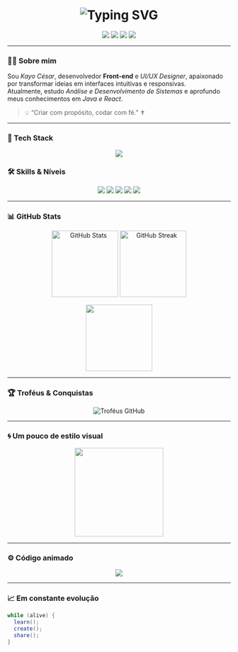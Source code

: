 <!-- HEADER ANIMADO -->
<h1 align="center">
  <img src="https://readme-typing-svg.herokuapp.com?font=Fira+Code&pause=1000&color=F78D26&center=true&vCenter=true&width=500&lines=Olá%2C+sou+Kayo+César!;Desenvolvedor+Front-end;UI%2FUX+Designer;Estudante+de+Sistemas+%F0%9F%92%BB" alt="Typing SVG" />
</h1>

<p align="center">
  <a href="https://www.instagram.com/kcscode/"><img src="https://img.shields.io/badge/-Instagram-%23E4405F?style=for-the-badge&logo=instagram&logoColor=white"/></a>
  <a href="https://www.linkedin.com/in/kayo-césar-cavalcante-61767930a"><img src="https://img.shields.io/badge/-LinkedIn-%230077B5?style=for-the-badge&logo=linkedin&logoColor=white"/></a>
  <a href="https://www.tiktok.com/@kayocs?lang=pt-BR"><img src="https://img.shields.io/badge/-TikTok-%23000000?style=for-the-badge&logo=tiktok&logoColor=white"/></a>
  <a href="https://www.youtube.com/@akayocesar"><img src="https://img.shields.io/badge/-YouTube-%23FF0000?style=for-the-badge&logo=youtube&logoColor=white"/></a>
</p>

---

### 👨‍💻 Sobre mim
Sou *Kayo César*, desenvolvedor **Front-end** e *UI/UX Designer*, apaixonado por transformar ideias em interfaces intuitivas e responsivas.  
Atualmente, estudo *Análise e Desenvolvimento de Sistemas* e aprofundo meus conhecimentos em *Java e React*.

> 💡 “Criar com propósito, codar com fé.” ✝️

---

### 🚀 Tech Stack
<p align="center">
  <img src="https://skillicons.dev/icons?i=html,css,js,bootstrap,sass,java,react,figma,git,github&theme=dark" />
</p>

### 🛠 Skills & Níveis
<p align="center">
  <img src="https://img.shields.io/badge/HTML-90%25-brightgreen?style=for-the-badge&logo=html5" />
  <img src="https://img.shields.io/badge/CSS-85%25-blue?style=for-the-badge&logo=css3" />
  <img src="https://img.shields.io/badge/JS-80%25-yellow?style=for-the-badge&logo=javascript" />
  <img src="https://img.shields.io/badge/React-75%25-61DAFB?style=for-the-badge&logo=react&logoColor=white" />
  <img src="https://img.shields.io/badge/Java-70%25-orange?style=for-the-badge&logo=java&logoColor=white" />
</p>

---

### 📊 GitHub Stats
<p align="center">
  <img src="https://github-readme-stats.vercel.app/api?username=KcsDevStudio&show_icons=true&theme=tokyonight&hide_border=true" alt="GitHub Stats" height="150"/>
  <img src="https://github-readme-streak-stats.herokuapp.com/?user=KcsDevStudio&theme=tokyonight&hide_border=true" alt="GitHub Streak" height="150"/>
</p>

<p align="center">
  <img src="https://github-readme-stats.vercel.app/api/top-langs/?username=KcsDevStudio&layout=compact&theme=tokyonight&hide_border=true" height="150"/>
</p>

---

### 🏆 Troféus & Conquistas
<p align="center">
  <img src="https://github-profile-trophy.vercel.app/?username=KcsDevStudio&theme=darkhub&no-frame=true&row=1&margin-w=10" alt="Troféus GitHub"/>
</p>

---

### 🌀 Um pouco de estilo visual
<p align="center">
  <img src="https://media.giphy.com/media/3o7aD2saalBwwftBIY/giphy.gif" width="200"/>
</p>

---

### ⚙️ Código animado
<p align="center">
  <img src="https://readme-typing-svg.herokuapp.com?font=Fira+Code&size=20&duration=4000&pause=500&color=F78D26&center=true&vCenter=true&lines=while(alive)+%7B;learn();;create();;share();;%7D" />
</p>

---

### 📈 Em constante evolução
```java
while (alive) {
  learn();
  create();
  share();
}
